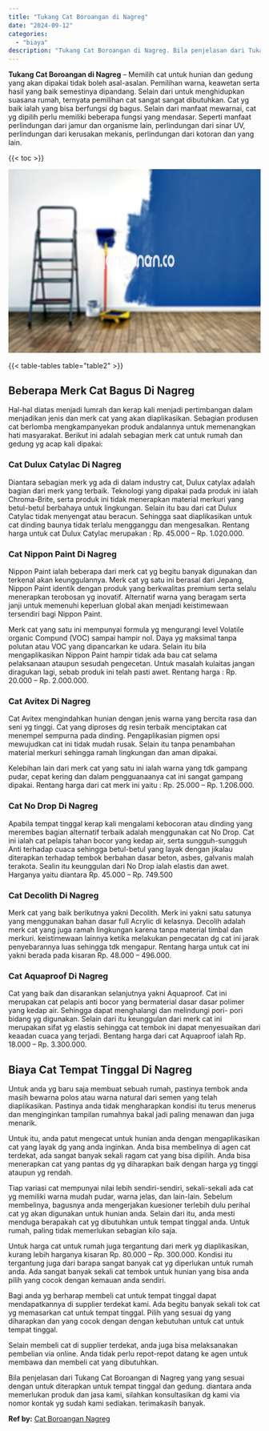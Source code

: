 ```yaml
---
title: "Tukang Cat Boroangan di Nagreg"
date: "2024-09-12"
categories: 
  - "biaya"
description: "Tukang Cat Boroangan di Nagreg. Bila penjelasan dari Tukang Cat Boroangan di Nagreg yang yang sesuai dengan untuk diterapkan untuk tempat tinggal dan gedung...."
---
```


**Tukang Cat Boroangan di Nagreg** – Memilih cat untuk hunian dan gedung yang akan dipakai tidak boleh asal-asalan. Pemilihan warna, keawetan serta hasil yang baik semestinya dipandang. Selain dari untuk menghidupkan suasana rumah, ternyata pemilihan cat sangat sangat dibutuhkan. Cat yg baik ialah yang bisa berfungsi dg bagus. Selain dari manfaat mewarnai, cat yg dipilih perlu memiliki beberapa fungsi yang mendasar. Seperti manfaat perlindungan dari jamur dan organisme lain, perlindungan dari sinar UV, perlindungan dari kerusakan mekanis, perlindungan dari kotoran dan yang lain.

{{< toc >}}

![Tukang Cat Boroangan di Nagreg](/images/jasa-cat-murah11.png)

{{< table-tables table="table2" >}}

## Beberapa Merk Cat Bagus Di Nagreg

Hal-hal diatas menjadi lumrah dan kerap kali menjadi pertimbangan dalam menjadikan jenis dan merk cat yang akan diaplikasikan. Sebagian produsen cat berlomba mengkampanyekan produk andalannya untuk memenangkan hati masyarakat. Berikut ini adalah sebagian merk cat untuk rumah dan gedung yg acap kali dipakai:

### Cat Dulux Catylac Di Nagreg

Diantara sebagian merk yg ada di dalam industry cat, Dulux catylax adalah bagian dari merk yang terbaik. Teknologi yang dipakai pada produk ini ialah Chroma-Brite, serta produk ini tidak menerapkan material merkuri yang betul-betul berbahaya untuk lingkungan. Selain itu bau dari cat Dulux Catylac tidak menyengat atau beracun. Sehingga saat diaplikasikan untuk cat dinding baunya tidak terlalu mengganggu dan mengesalkan. Rentang harga untuk cat Dulux Catylac merupakan : Rp. 45.000 – Rp. 1.020.000.

### Cat Nippon Paint Di Nagreg

Nippon Paint ialah beberapa dari merk cat yg begitu banyak digunakan dan terkenal akan keunggulannya. Merk cat yg satu ini berasal dari Jepang, Nippon Paint identik dengan produk yang berkwalitas premium serta selalu menerapkan terobosan yg inovatif. Alternatif warna yang beragam serta janji untuk memenuhi keperluan global akan menjadi keistimewaan tersendiri bagi Nippon Paint.

Merk cat yang satu ini mempunyai formula yg mengurangi level Volatile organic Compund (VOC) sampai hampir nol. Daya yg maksimal tanpa polutan atau VOC yang dipancarkan ke udara. Selain itu bila mengaplikasikan Nippon Paint hampir tidak ada bau cat selama pelaksanaan ataupun sesudah pengecetan. Untuk masalah kulaitas jangan diragukan lagi, sebab produk ini telah pasti awet. Rentang harga : Rp. 20.000 – Rp. 2.000.000.

### Cat Avitex Di Nagreg

Cat Avitex mengindahkan hunian dengan jenis warna yang bercita rasa dan seni yg tinggi. Cat yang diproses dg resin terbaik menciptakan cat menempel sempurna pada dinding. Pengaplikasian pigmen opsi mewujudkan cat ini tidak mudah rusak. Selain itu tanpa penambahan material merkuri sehingga ramah lingkungan dan aman dipakai.

Kelebihan lain dari merk cat yang satu ini ialah warna yang tdk gampang pudar, cepat kering dan dalam pengguanaanya cat ini sangat gampang dipakai. Rentang harga dari cat merk ini yaitu : Rp. 25.000 – Rp. 1.206.000.

### Cat No Drop Di Nagreg

Apabila tempat tinggal kerap kali mengalami kebocoran atau dinding yang merembes bagian alternatif terbaik adalah menggunakan cat No Drop. Cat ini ialah cat pelapis tahan bocor yang kedap air, serta sungguh-sungguh Anti terhadap cuaca sehingga betul-betul yang layak dengan jikalau diterapkan terhadap tembok berbahan dasar beton, asbes, galvanis malah terakota. Sealin itu keunggulan dari No Drop ialah elastis dan awet. Harganya yaitu diantara Rp. 45.000 – Rp. 749.500

### Cat Decolith Di Nagreg

Merk cat yang baik berikutnya yakni Decolith. Merk ini yakni satu satunya yang menggunakan bahan dasar full Acrylic di kelasnya. Decolih adalah merk cat yang juga ramah lingkungan karena tanpa material timbal dan merkuri. keistimewaan lainnya ketika melakukan pengecatan dg cat ini jarak penyebarannya luas sehingga tdk mengapur. Rentang harga untuk cat ini yakni berada pada kisaran Rp. 48.000 – 496.000.

### Cat Aquaproof Di Nagreg

Cat yang baik dan disarankan selanjutnya yakni Aquaproof. Cat ini merupakan cat pelapis anti bocor yang bermaterial dasar dasar polimer yang kedap air. Sehingga dapat menghalangi dan melindungi pori- pori bidang yg digunakan. Selain dari itu keunggulan dari merk cat ini merupakan sifat yg elastis sehingga cat tembok ini dapat menyesuaikan dari keaadan cuaca yang terjadi. Bentang harga dari cat Aquaproof ialah Rp. 18.000 – Rp. 3.300.000.

## Biaya Cat Tempat Tinggal Di Nagreg

Untuk anda yg baru saja membuat sebuah rumah, pastinya tembok anda masih bewarna polos atau warna natural dari semen yang telah diaplikasikan. Pastinya anda tidak mengharapkan kondisi itu terus menerus dan menginginkan tampilan rumahnya bakal jadi paling menawan dan juga menarik.

Untuk itu, anda patut mengecat untuk hunian anda dengan mengaplikasikan cat yang layak dg yang anda inginkan. Anda bisa membelinya di agen cat terdekat, ada sangat banyak sekali ragam cat yang bisa dipilih. Anda bisa menerapkan cat yang pantas dg yg diharapkan baik dengan harga yg tinggi ataupun yg rendah.

Tiap variasi cat mempunyai nilai lebih sendiri-sendiri, sekali-sekali ada cat yg memiliki warna mudah pudar, warna jelas, dan lain-lain. Sebelum membelinya, bagusnya anda mengerjakan kuesioner terlebih dulu perihal cat yg akan digunakan untuk hunian anda. Selain dari itu, anda mesti menduga berapakah cat yg dibutuhkan untuk tempat tinggal anda. Untuk rumah, paling tidak memerlukan sebagian kilo saja.

Untuk harga cat untuk rumah juga tergantung dari merk yg diaplikasikan, kurang lebih harganya kisaran Rp. 80.000 – Rp. 300.000. Kondisi itu tergantung juga dari barapa sangat banyak cat yg diperlukan untuk rumah anda. Ada sangat banyak sekali cat tembok untuk hunian yang bisa anda pilih yang cocok dengan kemauan anda sendiri.

Bagi anda yg berharap membeli cat untuk tempat tinggal dapat mendapatkannya di supplier terdekat kami. Ada begitu banyak sekali tok cat yg memasarkan cat untuk tempat tinggal. Pilih yang sesuai dg yang diharapkan dan yang cocok dengan dengan kebutuhan untuk cat untuk tempat tinggal.

Selain membeli cat di supplier terdekat, anda juga bisa melaksanakan pembelian via online. Anda tidak perlu repot-repot datang ke agen untuk membawa dan membeli cat yang dibutuhkan.

Bila penjelasan dari Tukang Cat Boroangan di Nagreg yang yang sesuai dengan untuk diterapkan untuk tempat tinggal dan gedung. diantara anda memerlukan produk dan jasa kami, silahkan konsultasikan dg kami via nomor kontak yg sudah kami sediakan. terimakasih banyak.

**Ref by:** [Cat Boroangan Nagreg](https://id.wikipedia.org/wiki/Cat)
